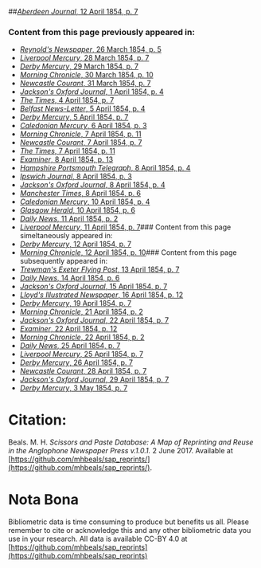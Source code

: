 ##[*Aberdeen Journal*, 12 April 1854, p. 7](https://mhbeals.github.io/sap_html/Aberdeen-Journal/Aberdeen-Journal-12-April-1854-p-7)

### Content from this page previously appeared in:
+ [*Reynold's Newspaper*, 26 March 1854, p. 5](https://mhbeals.github.io/sap_html/Reynold's-Newspaper/Reynold's-Newspaper-26-March-1854-p-5)
+ [*Liverpool Mercury*, 28 March 1854, p. 7](https://mhbeals.github.io/sap_html/Liverpool-Mercury/Liverpool-Mercury-28-March-1854-p-7)
+ [*Derby Mercury*, 29 March 1854, p. 7](https://mhbeals.github.io/sap_html/Derby-Mercury/Derby-Mercury-29-March-1854-p-7)
+ [*Morning Chronicle*, 30 March 1854, p. 10](https://mhbeals.github.io/sap_html/Morning-Chronicle/Morning-Chronicle-30-March-1854-p-10)
+ [*Newcastle Courant*, 31 March 1854, p. 7](https://mhbeals.github.io/sap_html/Newcastle-Courant/Newcastle-Courant-31-March-1854-p-7)
+ [*Jackson's Oxford Journal*, 1 April 1854, p. 4](https://mhbeals.github.io/sap_html/Jackson's-Oxford-Journal/Jackson's-Oxford-Journal-1-April-1854-p-4)
+ [*The Times*, 4 April 1854, p. 7](https://mhbeals.github.io/sap_html/The-Times/The-Times-4-April-1854-p-7)
+ [*Belfast News-Letter*, 5 April 1854, p. 4](https://mhbeals.github.io/sap_html/Belfast-News-Letter/Belfast-News-Letter-5-April-1854-p-4)
+ [*Derby Mercury*, 5 April 1854, p. 7](https://mhbeals.github.io/sap_html/Derby-Mercury/Derby-Mercury-5-April-1854-p-7)
+ [*Caledonian Mercury*, 6 April 1854, p. 3](https://mhbeals.github.io/sap_html/Caledonian-Mercury/Caledonian-Mercury-6-April-1854-p-3)
+ [*Morning Chronicle*, 7 April 1854, p. 11](https://mhbeals.github.io/sap_html/Morning-Chronicle/Morning-Chronicle-7-April-1854-p-11)
+ [*Newcastle Courant*, 7 April 1854, p. 7](https://mhbeals.github.io/sap_html/Newcastle-Courant/Newcastle-Courant-7-April-1854-p-7)
+ [*The Times*, 7 April 1854, p. 11](https://mhbeals.github.io/sap_html/The-Times/The-Times-7-April-1854-p-11)
+ [*Examiner*, 8 April 1854, p. 13](https://mhbeals.github.io/sap_html/Examiner/Examiner-8-April-1854-p-13)
+ [*Hampshire Portsmouth Telegraph*, 8 April 1854, p. 4](https://mhbeals.github.io/sap_html/Hampshire-Portsmouth-Telegraph/Hampshire-Portsmouth-Telegraph-8-April-1854-p-4)
+ [*Ipswich Journal*, 8 April 1854, p. 3](https://mhbeals.github.io/sap_html/Ipswich-Journal/Ipswich-Journal-8-April-1854-p-3)
+ [*Jackson's Oxford Journal*, 8 April 1854, p. 4](https://mhbeals.github.io/sap_html/Jackson's-Oxford-Journal/Jackson's-Oxford-Journal-8-April-1854-p-4)
+ [*Manchester Times*, 8 April 1854, p. 6](https://mhbeals.github.io/sap_html/Manchester-Times/Manchester-Times-8-April-1854-p-6)
+ [*Caledonian Mercury*, 10 April 1854, p. 4](https://mhbeals.github.io/sap_html/Caledonian-Mercury/Caledonian-Mercury-10-April-1854-p-4)
+ [*Glasgow Herald*, 10 April 1854, p. 6](https://mhbeals.github.io/sap_html/Glasgow-Herald/Glasgow-Herald-10-April-1854-p-6)
+ [*Daily News*, 11 April 1854, p. 2](https://mhbeals.github.io/sap_html/Daily-News/Daily-News-11-April-1854-p-2)
+ [*Liverpool Mercury*, 11 April 1854, p. 7](https://mhbeals.github.io/sap_html/Liverpool-Mercury/Liverpool-Mercury-11-April-1854-p-7)### Content from this page simeltaneously appeared in:
+ [*Derby Mercury*, 12 April 1854, p. 7](https://mhbeals.github.io/sap_html/Derby-Mercury/Derby-Mercury-12-April-1854-p-7)
+ [*Morning Chronicle*, 12 April 1854, p. 10](https://mhbeals.github.io/sap_html/Morning-Chronicle/Morning-Chronicle-12-April-1854-p-10)### Content from this page subsequently appeared in:
+ [*Trewman's Exeter Flying Post*, 13 April 1854, p. 7](https://mhbeals.github.io/sap_html/Trewman's-Exeter-Flying-Post/Trewman's-Exeter-Flying-Post-13-April-1854-p-7)
+ [*Daily News*, 14 April 1854, p. 6](https://mhbeals.github.io/sap_html/Daily-News/Daily-News-14-April-1854-p-6)
+ [*Jackson's Oxford Journal*, 15 April 1854, p. 7](https://mhbeals.github.io/sap_html/Jackson's-Oxford-Journal/Jackson's-Oxford-Journal-15-April-1854-p-7)
+ [*Lloyd's Illustrated Newspaper*, 16 April 1854, p. 12](https://mhbeals.github.io/sap_html/Lloyd's-Illustrated-Newspaper/Lloyd's-Illustrated-Newspaper-16-April-1854-p-12)
+ [*Derby Mercury*, 19 April 1854, p. 7](https://mhbeals.github.io/sap_html/Derby-Mercury/Derby-Mercury-19-April-1854-p-7)
+ [*Morning Chronicle*, 21 April 1854, p. 2](https://mhbeals.github.io/sap_html/Morning-Chronicle/Morning-Chronicle-21-April-1854-p-2)
+ [*Jackson's Oxford Journal*, 22 April 1854, p. 7](https://mhbeals.github.io/sap_html/Jackson's-Oxford-Journal/Jackson's-Oxford-Journal-22-April-1854-p-7)
+ [*Examiner*, 22 April 1854, p. 12](https://mhbeals.github.io/sap_html/Examiner/Examiner-22-April-1854-p-12)
+ [*Morning Chronicle*, 22 April 1854, p. 2](https://mhbeals.github.io/sap_html/Morning-Chronicle/Morning-Chronicle-22-April-1854-p-2)
+ [*Daily News*, 25 April 1854, p. 7](https://mhbeals.github.io/sap_html/Daily-News/Daily-News-25-April-1854-p-7)
+ [*Liverpool Mercury*, 25 April 1854, p. 7](https://mhbeals.github.io/sap_html/Liverpool-Mercury/Liverpool-Mercury-25-April-1854-p-7)
+ [*Derby Mercury*, 26 April 1854, p. 7](https://mhbeals.github.io/sap_html/Derby-Mercury/Derby-Mercury-26-April-1854-p-7)
+ [*Newcastle Courant*, 28 April 1854, p. 7](https://mhbeals.github.io/sap_html/Newcastle-Courant/Newcastle-Courant-28-April-1854-p-7)
+ [*Jackson's Oxford Journal*, 29 April 1854, p. 7](https://mhbeals.github.io/sap_html/Jackson's-Oxford-Journal/Jackson's-Oxford-Journal-29-April-1854-p-7)
+ [*Derby Mercury*, 3 May 1854, p. 7](https://mhbeals.github.io/sap_html/Derby-Mercury/Derby-Mercury-3-May-1854-p-7)
                    
# Citation: 

Beals. M. H. *Scissors and Paste Database: A Map of Reprinting and Reuse in the Anglophone Newspaper Press v.1.0.1.* 2 June 2017. Available at [https://github.com/mhbeals/sap_reprints/](https://github.com/mhbeals/sap_reprints/). 
                    
# Nota Bona

Bibliometric data is time consuming to produce but benefits us all. Please remember to cite or acknowledge this and any other bibliometric data you use in your research. All data is available CC-BY 4.0 at [https://github.com/mhbeals/sap_reprints](https://github.com/mhbeals/sap_reprints)